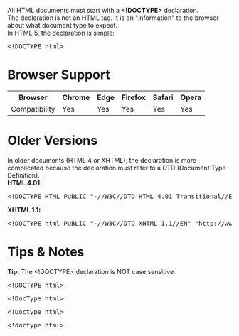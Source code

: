 All HTML documents must start with a <b>&lt;!DOCTYPE&gt;</b> declaration.
<br>
The declaration is not an HTML tag. It is an "information" to the browser about what document type to expect.
<br>
In HTML 5, the declaration is simple:
<pre>&lt;!DOCTYPE html&gt;</pre>
<h1>Browser Support</h1>
<table class="ws-table-all notranslate">
  <tr>
    <th>Browser</th>
    <th>Chrome</th>
    <th>Edge</th>
    <th>Firefox</th>
    <th>Safari</th>
    <th>Opera</th>
  </tr>
  <tr>
    <td>Compatibility</td>
    <td>Yes</td>
    <td>Yes</td>
    <td>Yes</td>
    <td>Yes</td>
    <td>Yes</td>
  </tr>
</table>
<h1>Older Versions</h1>
In older documents (HTML 4 or XHTML), the declaration is more complicated because the declaration must refer to a DTD (Document Type Definition).
<br>
<b>HTML 4.01:</b>
<pre>&lt;!DOCTYPE HTML PUBLIC "-//W3C//DTD HTML 4.01 Transitional//EN" "http://www.w3.org/TR/html4/loose.dtd"&gt;</pre>
<b>XHTML 1.1:</b>
<pre>&lt;!DOCTYPE html PUBLIC "-//W3C//DTD XHTML 1.1//EN" "http://www.w3.org/TR/xhtml11/DTD/xhtml11.dtd"&gt;</pre>
<h1>Tips &amp; Notes</h1>
<b>Tip:</b> The &lt;!DOCTYPE&gt; declaration is NOT case sensitive.
<pre>&lt;!DOCTYPE html&gt;</pre>
<pre>&lt;!DocType html&gt;</pre>
<pre>&lt;!Doctype html&gt;</pre>
<pre>&lt;!doctype html&gt;</pre>
